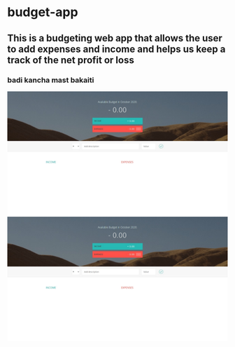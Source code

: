 # budget-app

<h2> This is a budgeting web app that allows the user to add expenses and income and helps us keep a track of the net profit or loss
</h2>

<h3> badi kancha mast bakaiti
</h3>

![The Screeen shot of the web app](./budgetapp.jpeg)
![The Screeen shot of the web app](./budgetapp.jpeg)
